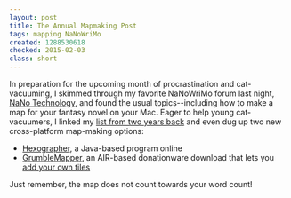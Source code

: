 ```yaml
---
layout: post
title: The Annual Mapmaking Post
tags: mapping NaNoWriMo
created: 1288530618
checked: 2015-02-03
class: short
---
```

In preparation for the upcoming month of procrastination and cat-vacuuming, I skimmed through my favorite NaNoWriMo forum last night, [NaNo Technology](http://nanowrimo.org/forums/nano-technology), and found the usual topics--including how to make a map for your fantasy novel on your Mac.  Eager to help young cat-vacuumers, I linked my [list from two years back](http://www.mcdemarco.net/node/503) and even dug up two new cross-platform map-making options:

* [Hexographer](http://www.inkwellideas.com/roleplaying_tools/hexographer/free_hexographer.shtml), a Java-based program online
* [GrumbleMapper](https://code.google.com/p/grumblemapper/), an AIR-based donationware download that lets you [add your own tiles](http://code.google.com/p/grumblemapper/wiki/CreatingTiles)

Just remember, the map does not count towards your word count!
